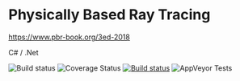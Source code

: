 # Physically Based Ray Tracing
https://www.pbr-book.org/3ed-2018

C# / .Net

![Build status](https://github.com/fremag/pbrt/actions/workflows/dotnet.yml/badge.svg) ![Coverage Status](https://coveralls.io/repos/github/fremag/pbrt/badge.svg?branch=main) [![Build status](https://ci.appveyor.com/api/projects/status/2is4b90vt9qmw2v3?svg=true)](https://ci.appveyor.com/project/fremag/pbrt) ![AppVeyor Tests](http://teststatusbadge.azurewebsites.net/api/status/fremag/pbrt)


